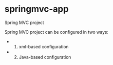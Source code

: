# springmvc-app
Spring MVC project 

Spring MVC project can be configured in two ways: 
- 1) xml-based configuration
- 2) Java-based configuration
